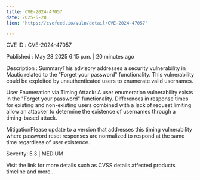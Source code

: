 ```yaml
---
title: CVE-2024-47057
date: 2025-5-28
lien: "https://cvefeed.io/vuln/detail/CVE-2024-47057"

---
```


CVE ID : CVE-2024-47057

Published :  May 28
2025
6:15 p.m. | 20 minutes ago

Description : SummaryThis advisory addresses a security vulnerability in Mautic related to the "Forget your password" functionality. This vulnerability could be exploited by unauthenticated users to enumerate valid usernames.

User Enumeration via Timing Attack: A user enumeration vulnerability exists in the "Forget your password" functionality. Differences in response times for existing and non-existing users
combined with a lack of request limiting
allow an attacker to determine the existence of usernames through a timing-based attack.

MitigationPlease update to a version that addresses this timing vulnerability
where password reset responses are normalized to respond at the same time regardless of user existence.

Severity: 5.3 | MEDIUM

Visit the link for more details
such as CVSS details
affected products
timeline
and more...
